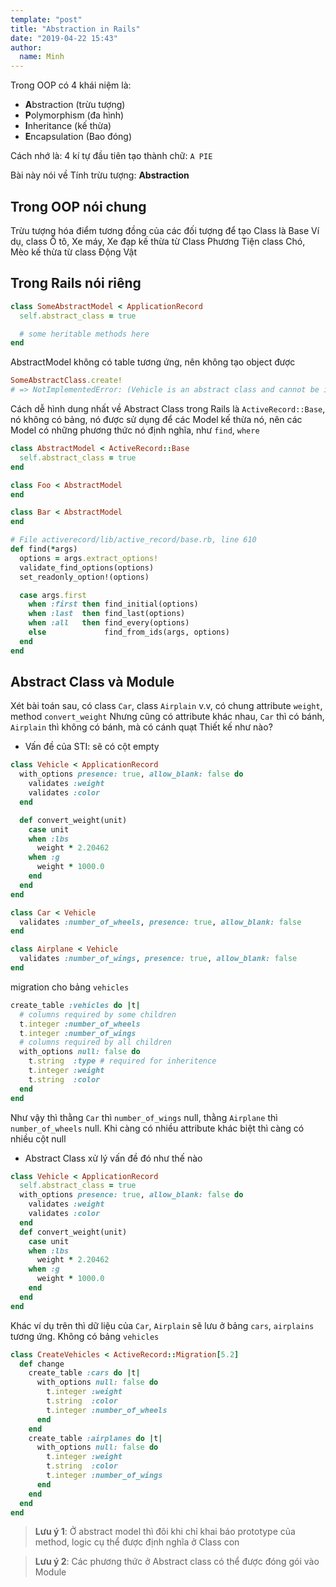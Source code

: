 ```yaml
---
template: "post"
title: "Abstraction in Rails"
date: "2019-04-22 15:43"
author:
  name: Minh
---
```


Trong OOP có 4 khái niệm là:
* **A**bstraction (trừu tượng)
* **P**olymorphism (đa hình)
* **I**nheritance (kế thừa)
* **E**ncapsulation (Bao đóng)

Cách nhớ là: 4 kí tự đầu tiên tạo thành chữ: `A PIE`

Bài này nói về Tính trừu tượng: **Abstraction**

## Trong OOP nói chung

Trừu tượng hóa điểm tương đồng của các đối tượng để tạo Class là Base
Ví dụ, class Ô tô, Xe máy, Xe đạp kế thừa từ Class Phương Tiện
class Chó, Mèo kế thừa từ class Động Vật

## Trong Rails nói riêng

```rb
class SomeAbstractModel < ApplicationRecord
  self.abstract_class = true

  # some heritable methods here
end
```

AbstractModel không có table tương ứng, nên không tạo object được

```rb
SomeAbstractClass.create!
# => NotImplementedError: (Vehicle is an abstract class and cannot be instantiated)
```

Cách dễ hình dung nhất về Abstract Class trong Rails là `ActiveRecord::Base`, nó không có bảng,
nó được sử dụng để các Model kế thừa nó, nên các Model có những phương thức nó định nghĩa,
như `find`, `where`

```rb
class AbstractModel < ActiveRecord::Base  
  self.abstract_class = true
end

class Foo < AbstractModel
end

class Bar < AbstractModel
end

# File activerecord/lib/active_record/base.rb, line 610
def find(*args)
  options = args.extract_options!
  validate_find_options(options)
  set_readonly_option!(options)

  case args.first
    when :first then find_initial(options)
    when :last  then find_last(options)
    when :all   then find_every(options)
    else             find_from_ids(args, options)
  end
end
```

## Abstract Class và Module

Xét bài toán sau, có class `Car`, class `Airplain` v.v, có chung attribute `weight`, method `convert_weight`
Nhưng cũng có attribute khác nhau, `Car` thì có bánh, `Airplain` thì không có bánh, mà có cánh quạt
Thiết kế như nào?

* Vấn đề của STI: sẽ có cột empty

```rb
class Vehicle < ApplicationRecord
  with_options presence: true, allow_blank: false do
    validates :weight
    validates :color
  end

  def convert_weight(unit)
    case unit
    when :lbs
      weight * 2.20462
    when :g
      weight * 1000.0
    end
  end
end

class Car < Vehicle
  validates :number_of_wheels, presence: true, allow_blank: false
end

class Airplane < Vehicle
  validates :number_of_wings, presence: true, allow_blank: false
end
```

migration cho bảng `vehicles`

```rb
create_table :vehicles do |t|
  # columns required by some children
  t.integer :number_of_wheels
  t.integer :number_of_wings
  # columns required by all children
  with_options null: false do
    t.string  :type # required for inheritence
    t.integer :weight
    t.string  :color
  end
end
```

Như vậy thì thằng `Car` thì `number_of_wings` null, thằng `Airplane` thì `number_of_wheels` null. Khi càng có nhiều attribute khác biệt thì càng có nhiều cột null

* Abstract Class xử lý vấn đề đó như thế nào

```rb
class Vehicle < ApplicationRecord
  self.abstract_class = true
  with_options presence: true, allow_blank: false do
    validates :weight
    validates :color
  end
  def convert_weight(unit)
    case unit
    when :lbs
      weight * 2.20462
    when :g
      weight * 1000.0
    end
  end
end
```

Khác ví dụ trên thì dữ liệu của `Car`, `Airplain` sẽ lưu ở bảng `cars`, `airplains` tương ứng. Không có bảng `vehicles`

```rb
class CreateVehicles < ActiveRecord::Migration[5.2]
  def change
    create_table :cars do |t|
      with_options null: false do
        t.integer :weight
        t.string  :color
        t.integer :number_of_wheels
      end
    end
    create_table :airplanes do |t|
      with_options null: false do
        t.integer :weight
        t.string  :color
        t.integer :number_of_wings
      end
    end
  end
end
```

> **Lưu ý 1**: Ở abstract model thì đôi khi chỉ khai báo prototype của method, logic cụ thể được định nghĩa ở Class con

> **Lưu ý 2**: Các phương thức ở Abstract class có thể được đóng gói vào Module

